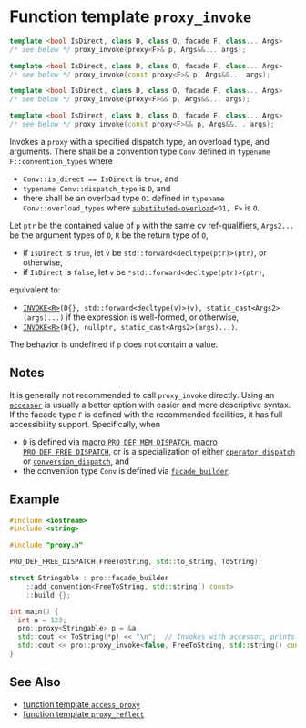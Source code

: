 # Function template `proxy_invoke`

```cpp
template <bool IsDirect, class D, class O, facade F, class... Args>
/* see below */ proxy_invoke(proxy<F>& p, Args&&... args);

template <bool IsDirect, class D, class O, facade F, class... Args>
/* see below */ proxy_invoke(const proxy<F>& p, Args&&... args);

template <bool IsDirect, class D, class O, facade F, class... Args>
/* see below */ proxy_invoke(proxy<F>&& p, Args&&... args);

template <bool IsDirect, class D, class O, facade F, class... Args>
/* see below */ proxy_invoke(const proxy<F>&& p, Args&&... args);
```

Invokes a `proxy` with a specified dispatch type, an overload type, and arguments. There shall be a convention type `Conv` defined in `typename F::convention_types` where

- `Conv::is_direct == IsDirect` is `true`, and
- `typename Conv::dispatch_type` is `D`, and
- there shall be an overload type `O1` defined in `typename Conv::overload_types` where [`substituted-overload`](ProOverload.md)`<O1, F>` is `O`.

Let `ptr` be the contained value of `p` with the same cv ref-qualifiers, `Args2...` be the argument types of `O`, `R` be the return type of `O`,

- if `IsDirect` is `true`, let `v` be `std::forward<decltype(ptr)>(ptr)`, or otherwise,
- if `IsDirect` is `false`, let `v` be `*std::forward<decltype(ptr)>(ptr)`,

equivalent to:

- [`INVOKE<R>`](https://en.cppreference.com/w/cpp/utility/functional)`(D{}, std::forward<decltype(v)>(v), static_cast<Args2>(args)...)` if the expression is well-formed, or otherwise,
- [`INVOKE<R>`](https://en.cppreference.com/w/cpp/utility/functional)`(D{}, nullptr, static_cast<Args2>(args)...)`.

The behavior is undefined if `p` does not contain a value.

## Notes

It is generally not recommended to call `proxy_invoke` directly. Using an [`accessor`](ProAccessible.md) is usually a better option with easier and more descriptive syntax. If the facade type `F` is defined with the recommended facilities, it has full accessibility support. Specifically, when

- `D` is defined via [macro `PRO_DEF_MEM_DISPATCH`](PRO_DEF_MEM_DISPATCH.md), [macro `PRO_DEF_FREE_DISPATCH`](PRO_DEF_FREE_DISPATCH.md), or is a specialization of either [`operator_dispatch`](operator_dispatch.md) or [`conversion_dispatch`](explicit_conversion_dispatch.md), and
- the convention type `Conv` is defined via [`facade_builder`](basic_facade_builder.md).

## Example

```cpp
#include <iostream>
#include <string>

#include "proxy.h"

PRO_DEF_FREE_DISPATCH(FreeToString, std::to_string, ToString);

struct Stringable : pro::facade_builder
    ::add_convention<FreeToString, std::string() const>
    ::build {};

int main() {
  int a = 123;
  pro::proxy<Stringable> p = &a;
  std::cout << ToString(*p) << "\n";  // Invokes with accessor, prints: "123"
  std::cout << pro::proxy_invoke<false, FreeToString, std::string() const>(p) << "\n";  // Invokes with proxy_invoke, also prints: "123"
}
```

## See Also

- [function template `access_proxy`](access_proxy.md)
- [function template `proxy_reflect`](proxy_reflect.md)
